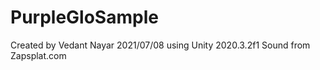 # PurpleGloSample
 
Created by Vedant Nayar 2021/07/08 using Unity 2020.3.2f1
Sound from Zapsplat.com